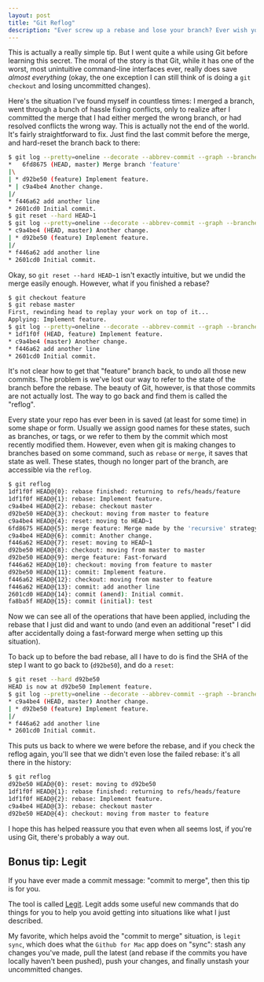 ```yaml
---
layout: post
title: "Git Reflog"
description: "Ever screw up a rebase and lose your branch? Ever wish you could easily undo that nightmare of a merge? This trick will let you undo the worst kind of errors: version control mess-ups."
---
```


This is actually a really simple tip. But I went quite a while using Git before learning this secret. The moral of the story is that Git, while it has one of the worst, most unintuitive command-line interfaces ever, really does save *almost everything* (okay, the one exception I can still think of is doing a `git checkout` and losing uncommitted changes).

Here's the situation I've found myself in countless times: I merged a branch, went through a bunch of hassle fixing conflicts, only to realize after I committed the merge that I had either merged the wrong branch, or had resolved conflicts the wrong way. This is actually not the end of the world. It's fairly straightforward to fix. Just find the last commit before the merge, and hard-reset the branch back to there:

```bash
$ git log --pretty=oneline --decorate --abbrev-commit --graph --branches="*"
*   6fd8675 (HEAD, master) Merge branch 'feature'
|\
| * d92be50 (feature) Implement feature.
* | c9a4be4 Another change.
|/
* f446a62 add another line
* 2601cd0 Initial commit.
$ git reset --hard HEAD~1
$ git log --pretty=oneline --decorate --abbrev-commit --graph --branches="*"
* c9a4be4 (HEAD, master) Another change.
| * d92be50 (feature) Implement feature.
|/
* f446a62 add another line
* 2601cd0 Initial commit.
```

Okay, so `git reset --hard HEAD~1` isn't exactly intuitive, but we undid the merge easily enough. However, what if you finished a rebase?

```bash
$ git checkout feature
$ git rebase master
First, rewinding head to replay your work on top of it...
Applying: Implement feature.
$ git log --pretty=oneline --decorate --abbrev-commit --graph --branches="*"
* 1df1f0f (HEAD, feature) Implement feature.
* c9a4be4 (master) Another change.
* f446a62 add another line
* 2601cd0 Initial commit.
```

It's not clear how to get that "feature" branch back, to undo all those new commits. The problem is we've lost our way to refer to the state of the branch before the rebase. The beauty of Git, however, is that those commits are not actually lost. The way to go back and find them is called the "reflog".

Every state your repo has ever been in is saved (at least for some time) in some shape or form. Usually we assign good names for these states, such as branches, or tags, or we refer to them by the commit which most recently modified them. However, even when git is making changes to branches based on some command, such as `rebase` or `merge`, it saves that state as well. These states, though no longer part of the branch, are accessible via the `reflog`.

```bash
$ git reflog
1df1f0f HEAD@{0}: rebase finished: returning to refs/heads/feature
1df1f0f HEAD@{1}: rebase: Implement feature.
c9a4be4 HEAD@{2}: rebase: checkout master
d92be50 HEAD@{3}: checkout: moving from master to feature
c9a4be4 HEAD@{4}: reset: moving to HEAD~1
6fd8675 HEAD@{5}: merge feature: Merge made by the 'recursive' strategy.
c9a4be4 HEAD@{6}: commit: Another change.
f446a62 HEAD@{7}: reset: moving to HEAD~1
d92be50 HEAD@{8}: checkout: moving from master to master
d92be50 HEAD@{9}: merge feature: Fast-forward
f446a62 HEAD@{10}: checkout: moving from feature to master
d92be50 HEAD@{11}: commit: Implement feature.
f446a62 HEAD@{12}: checkout: moving from master to feature
f446a62 HEAD@{13}: commit: add another line
2601cd0 HEAD@{14}: commit (amend): Initial commit.
fa8ba5f HEAD@{15}: commit (initial): test
```

Now we can see all of the operations that have been applied, including the rebase that I just did and want to undo (and even an additional "reset" I did after accidentally doing a fast-forward merge when setting up this situation).

To back up to before the bad rebase, all I have to do is find the SHA of the step I want to go back to (`d92be50`), and do a `reset`:

```bash
$ git reset --hard d92be50
HEAD is now at d92be50 Implement feature.
$ git log --pretty=oneline --decorate --abbrev-commit --graph --branches="*"
* c9a4be4 (HEAD, master) Another change.
| * d92be50 (feature) Implement feature.
|/
* f446a62 add another line
* 2601cd0 Initial commit.
```

This puts us back to where we were before the rebase, and if you check the reflog again, you'll see that we didn't even lose the failed rebase: it's all there in the history:

```bash
$ git reflog
d92be50 HEAD@{0}: reset: moving to d92be50
1df1f0f HEAD@{1}: rebase finished: returning to refs/heads/feature
1df1f0f HEAD@{2}: rebase: Implement feature.
c9a4be4 HEAD@{3}: rebase: checkout master
d92be50 HEAD@{4}: checkout: moving from master to feature
```

I hope this has helped reassure you that even when all seems lost, if you're using Git, there's probably a way out.

## Bonus tip: Legit

If you have ever made a commit message: "commit to merge", then this tip is for you.

The tool is called [Legit](http://www.git-legit.org). Legit adds some useful new commands that do things for you to help you avoid getting into situations like what I just described.

My favorite, which helps avoid the "commit to merge" situation, is `legit sync`, which does what the `Github for Mac` app does on "sync": stash any changes you've made, pull the latest (and rebase if the commits you have locally haven't been pushed), push your changes, and finally unstash your uncommitted changes.
